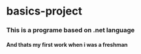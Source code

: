 # basics-project
### This is a programe based on .net language
#### And thats my first work when i was a freshman 
